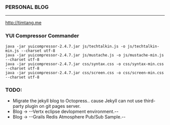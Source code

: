 ### PERSONAL BLOG
---
<http://timtang.me>

### YUI Compressor Commander

    java -jar yuicompressor-2.4.7.jar js/techtalkin.js -o js/techtalkin-min.js --charset utf-8
    java -jar yuicompressor-2.4.7.jar js/mustache.js -o js/mustache-min.js --charset utf-8
    java -jar yuicompressor-2.4.7.jar css/syntax.css -o css/syntax-min.css --charset utf-8
    java -jar yuicompressor-2.4.7.jar css/screen.css -o css/screen-min.css --charset utf-8

### TODO:

- Migrate the jekyll blog to Octopress.. cause Jekyll can not use third-party plugin on git pages server.
- Blog -> --Vertx eclipse devlopment environment.--
- Blog -> --Grails Redis Atmosphere Pub/Sub Sample.--


